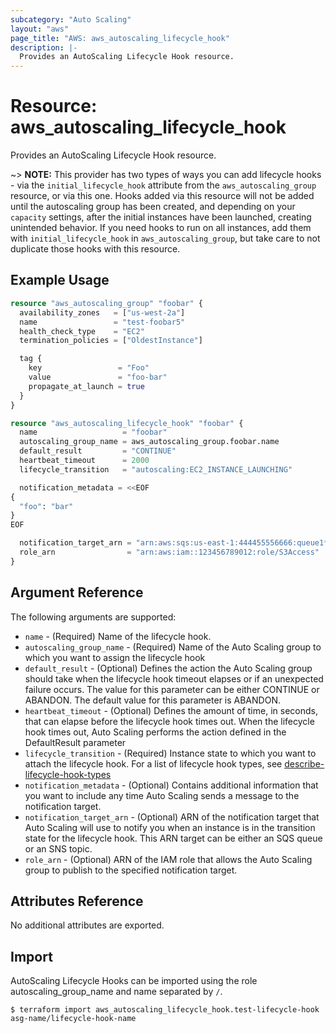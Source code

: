 ```yaml
---
subcategory: "Auto Scaling"
layout: "aws"
page_title: "AWS: aws_autoscaling_lifecycle_hook"
description: |-
  Provides an AutoScaling Lifecycle Hook resource.
---
```


# Resource: aws_autoscaling_lifecycle_hook

Provides an AutoScaling Lifecycle Hook resource.

~> **NOTE:** This provider has two types of ways you can add lifecycle hooks - via
the `initial_lifecycle_hook` attribute from the
`aws_autoscaling_group`
resource, or via this one. Hooks added via this resource will not be added
until the autoscaling group has been created, and depending on your
`capacity`
settings, after the initial instances have been launched, creating unintended
behavior. If you need hooks to run on all instances, add them with
`initial_lifecycle_hook` in
`aws_autoscaling_group`,
but take care to not duplicate those hooks with this resource.

## Example Usage

```terraform
resource "aws_autoscaling_group" "foobar" {
  availability_zones   = ["us-west-2a"]
  name                 = "test-foobar5"
  health_check_type    = "EC2"
  termination_policies = ["OldestInstance"]

  tag {
    key                 = "Foo"
    value               = "foo-bar"
    propagate_at_launch = true
  }
}

resource "aws_autoscaling_lifecycle_hook" "foobar" {
  name                   = "foobar"
  autoscaling_group_name = aws_autoscaling_group.foobar.name
  default_result         = "CONTINUE"
  heartbeat_timeout      = 2000
  lifecycle_transition   = "autoscaling:EC2_INSTANCE_LAUNCHING"

  notification_metadata = <<EOF
{
  "foo": "bar"
}
EOF

  notification_target_arn = "arn:aws:sqs:us-east-1:444455556666:queue1*"
  role_arn                = "arn:aws:iam::123456789012:role/S3Access"
}
```

## Argument Reference

The following arguments are supported:

* `name` - (Required) Name of the lifecycle hook.
* `autoscaling_group_name` - (Required) Name of the Auto Scaling group to which you want to assign the lifecycle hook
* `default_result` - (Optional) Defines the action the Auto Scaling group should take when the lifecycle hook timeout elapses or if an unexpected failure occurs. The value for this parameter can be either CONTINUE or ABANDON. The default value for this parameter is ABANDON.
* `heartbeat_timeout` - (Optional) Defines the amount of time, in seconds, that can elapse before the lifecycle hook times out. When the lifecycle hook times out, Auto Scaling performs the action defined in the DefaultResult parameter
* `lifecycle_transition` - (Required) Instance state to which you want to attach the lifecycle hook. For a list of lifecycle hook types, see [describe-lifecycle-hook-types](https://docs.aws.amazon.com/cli/latest/reference/autoscaling/describe-lifecycle-hook-types.html#examples)
* `notification_metadata` - (Optional) Contains additional information that you want to include any time Auto Scaling sends a message to the notification target.
* `notification_target_arn` - (Optional) ARN of the notification target that Auto Scaling will use to notify you when an instance is in the transition state for the lifecycle hook. This ARN target can be either an SQS queue or an SNS topic.
* `role_arn` - (Optional) ARN of the IAM role that allows the Auto Scaling group to publish to the specified notification target.

## Attributes Reference

No additional attributes are exported.

## Import

AutoScaling Lifecycle Hooks can be imported using the role autoscaling_group_name and name separated by `/`.

```
$ terraform import aws_autoscaling_lifecycle_hook.test-lifecycle-hook asg-name/lifecycle-hook-name
```
